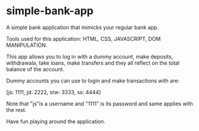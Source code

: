 # simple-bank-app
A simple bank application that mimicks your regular bank app.

Tools used for this application: HTML, CSS, JAVASCRIPT, DOM MANIPULATION.

This app allows you to log in with a dummy account, make deposits, withdrawala, take loans, make transfers and they all reflect on the total balance of the account.

Dummy accounts you can use to login and make transactions with are: 

[js: 1111, jd: 2222, stw: 3333, ss: 4444]

Note that "js"is a username and "1111" is its password and same applies with the rest.

Have fun playing around the application.
